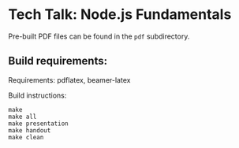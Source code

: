 Tech Talk: Node.js Fundamentals
==========================================

Pre-built PDF files can be found in the `pdf` subdirectory.


Build requirements:
-------------------

Requirements: pdflatex, beamer-latex

Build instructions:
```
make
make all
make presentation
make handout
make clean
```


